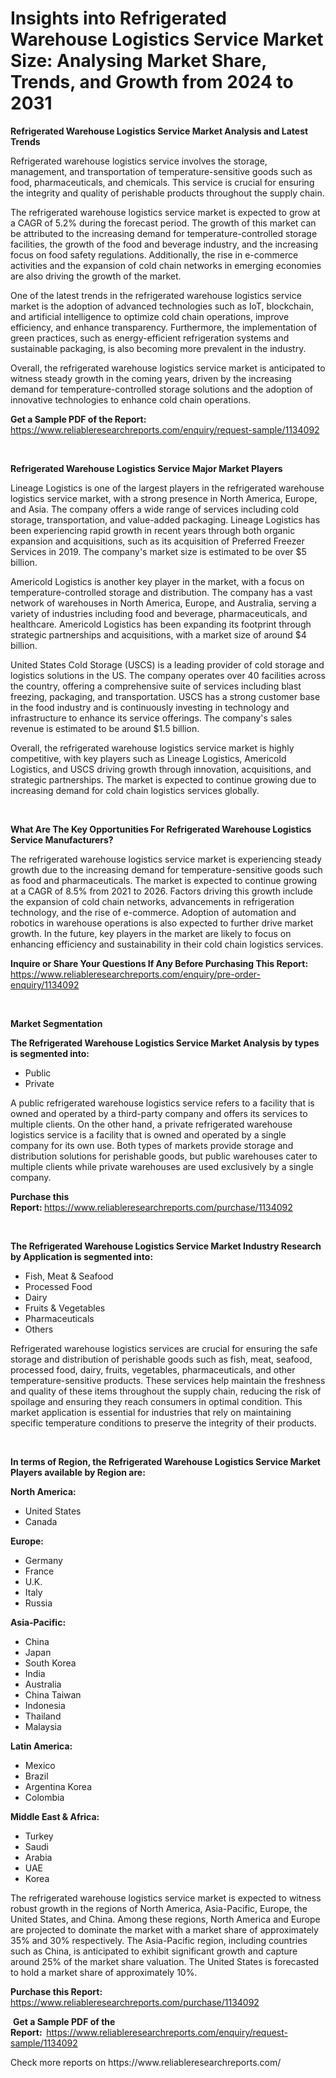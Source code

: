 <p><h1>Insights into Refrigerated Warehouse Logistics Service Market Size: Analysing Market Share, Trends, and Growth from 2024 to 2031</h1></p><p><strong>Refrigerated Warehouse Logistics Service Market Analysis and Latest Trends</strong></p>
<p><p>Refrigerated warehouse logistics service involves the storage, management, and transportation of temperature-sensitive goods such as food, pharmaceuticals, and chemicals. This service is crucial for ensuring the integrity and quality of perishable products throughout the supply chain.</p><p>The refrigerated warehouse logistics service market is expected to grow at a CAGR of 5.2% during the forecast period. The growth of this market can be attributed to the increasing demand for temperature-controlled storage facilities, the growth of the food and beverage industry, and the increasing focus on food safety regulations. Additionally, the rise in e-commerce activities and the expansion of cold chain networks in emerging economies are also driving the growth of the market.</p><p>One of the latest trends in the refrigerated warehouse logistics service market is the adoption of advanced technologies such as IoT, blockchain, and artificial intelligence to optimize cold chain operations, improve efficiency, and enhance transparency. Furthermore, the implementation of green practices, such as energy-efficient refrigeration systems and sustainable packaging, is also becoming more prevalent in the industry.</p><p>Overall, the refrigerated warehouse logistics service market is anticipated to witness steady growth in the coming years, driven by the increasing demand for temperature-controlled storage solutions and the adoption of innovative technologies to enhance cold chain operations.</p></p>
<p><strong>Get a Sample PDF of the Report:&nbsp;</strong> <a href="https://www.reliableresearchreports.com/enquiry/request-sample/1134092">https://www.reliableresearchreports.com/enquiry/request-sample/1134092</a></p>
<p>&nbsp;</p>
<p><strong>Refrigerated Warehouse Logistics Service Major Market Players</strong></p>
<p><p>Lineage Logistics is one of the largest players in the refrigerated warehouse logistics service market, with a strong presence in North America, Europe, and Asia. The company offers a wide range of services including cold storage, transportation, and value-added packaging. Lineage Logistics has been experiencing rapid growth in recent years through both organic expansion and acquisitions, such as its acquisition of Preferred Freezer Services in 2019. The company's market size is estimated to be over $5 billion.</p><p>Americold Logistics is another key player in the market, with a focus on temperature-controlled storage and distribution. The company has a vast network of warehouses in North America, Europe, and Australia, serving a variety of industries including food and beverage, pharmaceuticals, and healthcare. Americold Logistics has been expanding its footprint through strategic partnerships and acquisitions, with a market size of around $4 billion.</p><p>United States Cold Storage (USCS) is a leading provider of cold storage and logistics solutions in the US. The company operates over 40 facilities across the country, offering a comprehensive suite of services including blast freezing, packaging, and transportation. USCS has a strong customer base in the food industry and is continuously investing in technology and infrastructure to enhance its service offerings. The company's sales revenue is estimated to be around $1.5 billion.</p><p>Overall, the refrigerated warehouse logistics service market is highly competitive, with key players such as Lineage Logistics, Americold Logistics, and USCS driving growth through innovation, acquisitions, and strategic partnerships. The market is expected to continue growing due to increasing demand for cold chain logistics services globally.</p></p>
<p>&nbsp;</p>
<p><strong>What Are The Key Opportunities For Refrigerated Warehouse Logistics Service Manufacturers?</strong></p>
<p><p>The refrigerated warehouse logistics service market is experiencing steady growth due to the increasing demand for temperature-sensitive goods such as food and pharmaceuticals. The market is expected to continue growing at a CAGR of 8.5% from 2021 to 2026. Factors driving this growth include the expansion of cold chain networks, advancements in refrigeration technology, and the rise of e-commerce. Adoption of automation and robotics in warehouse operations is also expected to further drive market growth. In the future, key players in the market are likely to focus on enhancing efficiency and sustainability in their cold chain logistics services.</p></p>
<p><strong>Inquire or Share Your Questions If Any Before Purchasing This Report:</strong> <a href="https://www.reliableresearchreports.com/enquiry/pre-order-enquiry/1134092">https://www.reliableresearchreports.com/enquiry/pre-order-enquiry/1134092</a></p>
<p>&nbsp;</p>
<p><strong>Market Segmentation</strong></p>
<p><strong>The Refrigerated Warehouse Logistics Service Market Analysis by types is segmented into:</strong></p>
<p><ul><li>Public</li><li>Private</li></ul></p>
<p><p>A public refrigerated warehouse logistics service refers to a facility that is owned and operated by a third-party company and offers its services to multiple clients. On the other hand, a private refrigerated warehouse logistics service is a facility that is owned and operated by a single company for its own use. Both types of markets provide storage and distribution solutions for perishable goods, but public warehouses cater to multiple clients while private warehouses are used exclusively by a single company.</p></p>
<p><strong>Purchase this Report:&nbsp;</strong><a href="https://www.reliableresearchreports.com/purchase/1134092">https://www.reliableresearchreports.com/purchase/1134092</a></p>
<p>&nbsp;</p>
<p><strong>The Refrigerated Warehouse Logistics Service Market Industry Research by Application is segmented into:</strong></p>
<p><ul><li>Fish, Meat & Seafood</li><li>Processed Food</li><li>Dairy</li><li>Fruits & Vegetables</li><li>Pharmaceuticals</li><li>Others</li></ul></p>
<p><p>Refrigerated warehouse logistics services are crucial for ensuring the safe storage and distribution of perishable goods such as fish, meat, seafood, processed food, dairy, fruits, vegetables, pharmaceuticals, and other temperature-sensitive products. These services help maintain the freshness and quality of these items throughout the supply chain, reducing the risk of spoilage and ensuring they reach consumers in optimal condition. This market application is essential for industries that rely on maintaining specific temperature conditions to preserve the integrity of their products.</p></p>
<p>&nbsp;</p>
<p><strong>In terms of Region, the Refrigerated Warehouse Logistics Service Market Players available by Region are:</strong></p>
<p>
    <p> <strong> North America: </strong>
        <ul>
            <li>United States</li>
            <li>Canada</li>
        </ul>
        </p> 
    <p> <strong> Europe: </strong>
        <ul>
            <li>Germany</li>
            <li>France</li>
            <li>U.K.</li>
            <li>Italy</li>
            <li>Russia</li>
        </ul>
        </p> 
    <p> <strong> Asia-Pacific: </strong>
        <ul>
            <li>China</li>
            <li>Japan</li>
            <li>South Korea</li>
            <li>India</li>
            <li>Australia</li>
            <li>China Taiwan</li>
            <li>Indonesia</li>
            <li>Thailand</li>
            <li>Malaysia</li>
        </ul>
        </p> 
    <p> <strong> Latin America: </strong>
        <ul>
            <li>Mexico</li>
            <li>Brazil</li>
            <li>Argentina Korea</li>
            <li>Colombia</li>
        </ul>
        </p> 
    <p> <strong> Middle East & Africa: </strong>
        <ul>
            <li>Turkey</li>
            <li>Saudi</li>
            <li>Arabia</li>
            <li>UAE</li>
            <li>Korea</li>
        </ul>
    </p>
    </p>
<p><p>The refrigerated warehouse logistics service market is expected to witness robust growth in the regions of North America, Asia-Pacific, Europe, the United States, and China. Among these regions, North America and Europe are projected to dominate the market with a market share of approximately 35% and 30% respectively. The Asia-Pacific region, including countries such as China, is anticipated to exhibit significant growth and capture around 25% of the market share valuation. The United States is forecasted to hold a market share of approximately 10%.</p></p>
<p><strong>Purchase this Report: </strong><a href="https://www.reliableresearchreports.com/purchase/1134092">https://www.reliableresearchreports.com/purchase/1134092</a></p>
<p>&nbsp;<strong>Get a Sample PDF of the Report:&nbsp;&nbsp;</strong><a href="https://www.reliableresearchreports.com/enquiry/request-sample/1134092">https://www.reliableresearchreports.com/enquiry/request-sample/1134092</a></p>
<p><strong></strong></p>
<p>Check more reports on https://www.reliableresearchreports.com/</p>